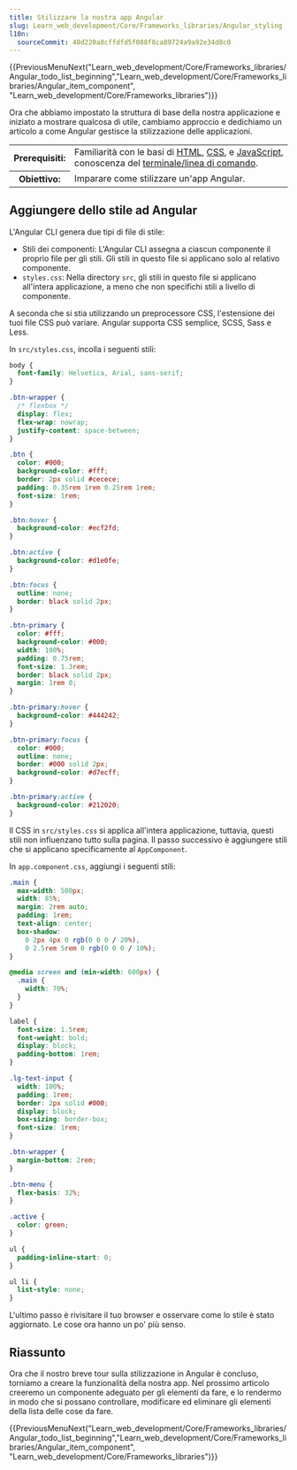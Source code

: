 ```yaml
---
title: Stilizzare la nostra app Angular
slug: Learn_web_development/Core/Frameworks_libraries/Angular_styling
l10n:
  sourceCommit: 48d220a8cffdfd5f088f8ca89724a9a92e34d8c0
---
```


{{PreviousMenuNext("Learn_web_development/Core/Frameworks_libraries/Angular_todo_list_beginning","Learn_web_development/Core/Frameworks_libraries/Angular_item_component", "Learn_web_development/Core/Frameworks_libraries")}}

Ora che abbiamo impostato la struttura di base della nostra applicazione e iniziato a mostrare qualcosa di utile, cambiamo approccio e dedichiamo un articolo a come Angular gestisce la stilizzazione delle applicazioni.

<table>
  <tbody>
    <tr>
      <th scope="row">Prerequisiti:</th>
      <td>
        Familiarità con le basi di <a href="/it/docs/Learn_web_development/Core/Structuring_content">HTML</a>,
        <a href="/it/docs/Learn_web_development/Core/Styling_basics">CSS</a>, e
        <a href="/it/docs/Learn_web_development/Core/Scripting">JavaScript</a>,
        conoscenza del
        <a
          href="/it/docs/Learn_web_development/Getting_started/Environment_setup/Command_line"
          >terminale/linea di comando</a
        >.
      </td>
    </tr>
    <tr>
      <th scope="row">Obiettivo:</th>
      <td>Imparare come stilizzare un'app Angular.</td>
    </tr>
  </tbody>
</table>

## Aggiungere dello stile ad Angular

L'Angular CLI genera due tipi di file di stile:

- Stili dei componenti: L'Angular CLI assegna a ciascun componente il proprio file per gli stili.
  Gli stili in questo file si applicano solo al relativo componente.
- `styles.css`: Nella directory `src`, gli stili in questo file si applicano all'intera applicazione, a meno che non specifichi stili a livello di componente.

A seconda che si stia utilizzando un preprocessore CSS, l'estensione dei tuoi file CSS può variare. Angular supporta CSS semplice, SCSS, Sass e Less.

In `src/styles.css`, incolla i seguenti stili:

```css
body {
  font-family: Helvetica, Arial, sans-serif;
}

.btn-wrapper {
  /* flexbox */
  display: flex;
  flex-wrap: nowrap;
  justify-content: space-between;
}

.btn {
  color: #000;
  background-color: #fff;
  border: 2px solid #cecece;
  padding: 0.35rem 1rem 0.25rem 1rem;
  font-size: 1rem;
}

.btn:hover {
  background-color: #ecf2fd;
}

.btn:active {
  background-color: #d1e0fe;
}

.btn:focus {
  outline: none;
  border: black solid 2px;
}

.btn-primary {
  color: #fff;
  background-color: #000;
  width: 100%;
  padding: 0.75rem;
  font-size: 1.3rem;
  border: black solid 2px;
  margin: 1rem 0;
}

.btn-primary:hover {
  background-color: #444242;
}

.btn-primary:focus {
  color: #000;
  outline: none;
  border: #000 solid 2px;
  background-color: #d7ecff;
}

.btn-primary:active {
  background-color: #212020;
}
```

Il CSS in `src/styles.css` si applica all'intera applicazione, tuttavia, questi stili non influenzano tutto sulla pagina. Il passo successivo è aggiungere stili che si applicano specificamente al `AppComponent`.

In `app.component.css`, aggiungi i seguenti stili:

```css
.main {
  max-width: 500px;
  width: 85%;
  margin: 2rem auto;
  padding: 1rem;
  text-align: center;
  box-shadow:
    0 2px 4px 0 rgb(0 0 0 / 20%),
    0 2.5rem 5rem 0 rgb(0 0 0 / 10%);
}

@media screen and (min-width: 600px) {
  .main {
    width: 70%;
  }
}

label {
  font-size: 1.5rem;
  font-weight: bold;
  display: block;
  padding-bottom: 1rem;
}

.lg-text-input {
  width: 100%;
  padding: 1rem;
  border: 2px solid #000;
  display: block;
  box-sizing: border-box;
  font-size: 1rem;
}

.btn-wrapper {
  margin-bottom: 2rem;
}

.btn-menu {
  flex-basis: 32%;
}

.active {
  color: green;
}

ul {
  padding-inline-start: 0;
}

ul li {
  list-style: none;
}
```

L'ultimo passo è rivisitare il tuo browser e osservare come lo stile è stato aggiornato. Le cose ora hanno un po' più senso.

## Riassunto

Ora che il nostro breve tour sulla stilizzazione in Angular è concluso, torniamo a creare la funzionalità della nostra app. Nel prossimo articolo creeremo un componente adeguato per gli elementi da fare, e lo rendermo in modo che si possano controllare, modificare ed eliminare gli elementi della lista delle cose da fare.

{{PreviousMenuNext("Learn_web_development/Core/Frameworks_libraries/Angular_todo_list_beginning","Learn_web_development/Core/Frameworks_libraries/Angular_item_component", "Learn_web_development/Core/Frameworks_libraries")}}
